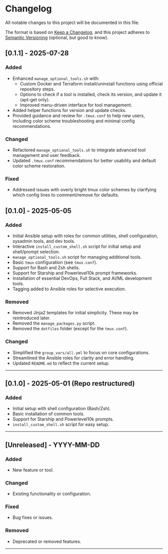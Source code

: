 # Changelog

All notable changes to this project will be documented in this file.

The format is based on [Keep a Changelog](https://keepachangelog.com/en/1.0.0/),
and this project adheres to [Semantic Versioning](https://semver.org/) (optional, but good to know).


## [0.1.1] - 2025-07-28

### Added

- Enhanced `manage_optional_tools.sh` with:
  - Custom Docker and Terraform install/uninstall functions using official repository steps.
  - Options to check if a tool is installed, check its version, and update it (apt-get only).
  - Improved menu-driven interface for tool management.
- Added helper functions for version and update checks.
- Provided guidance and review for `.tmux.conf` to help new users, including color scheme troubleshooting and minimal config recommendations.

### Changed

- Refactored `manage_optional_tools.sh` to integrate advanced tool management and user feedback.
- Updated `.tmux.conf` recommendations for better usability and default color scheme restoration.

### Fixed

- Addressed issues with overly bright tmux color schemes by clarifying which config lines to comment/remove for defaults.

## [0.1.0] - 2025-05-05

### Added

- Initial Ansible setup with roles for common utilities, shell configuration, sysadmin tools, and dev tools.
- Interactive `install_custom_shell.sh` script for initial setup and shell/prompt selection.
- `manage_optional_tools.sh` script for managing additional tools.
- Basic `tmux` configuration (see `tmux.conf`).
- Support for Bash and Zsh shells.
- Support for Starship and Powerlevel10k prompt frameworks.
- Installation of essential DevOps, Full Stack, and AI/ML development tools.
- Tagging added to Ansible roles for selective execution.

### Removed

- Removed Jinja2 templates for initial simplicity. These may be reintroduced later.
- Removed the `manage_packages.py` script.
- Removed the `dotfiles` folder (except for the `tmux.conf`).

### Changed

- Simplified the `group_vars/all.yml` to focus on core configurations.
- Streamlined the Ansible roles for clarity and error handling.
- Updated `README.md` to reflect the current setup.

---

## [0.1.0] - 2025-05-01 (Repo restructured)

### Added

- Initial setup with shell configuration (Bash/Zsh).
- Basic installation of common tools.
- Support for Starship and Powerlevel10k prompts.
- `install_custom_shell.sh` script for easy setup.

---

## [Unreleased] - YYYY-MM-DD

### Added

- New feature or tool.

### Changed

- Existing functionality or configuration.

### Fixed

- Bug fixes or issues.

### Removed

- Deprecated or removed features.

---
